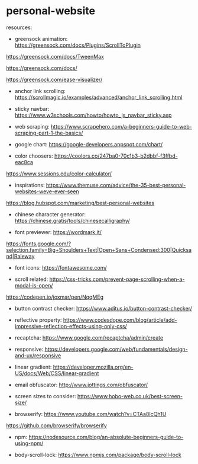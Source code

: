 # personal-website

resources:

- greensock animation: https://greensock.com/docs/Plugins/ScrollToPlugin

https://greensock.com/docs/TweenMax

https://greensock.com/docs/

https://greensock.com/ease-visualizer/

- anchor link scrolling: https://scrollmagic.io/examples/advanced/anchor_link_scrolling.html

- sticky navbar: https://www.w3schools.com/howto/howto_js_navbar_sticky.asp

- web scraping: https://www.scrapehero.com/a-beginners-guide-to-web-scraping-part-1-the-basics/

- google chart: https://google-developers.appspot.com/chart/

- color choosers: https://coolors.co/247ba0-70c1b3-b2dbbf-f3ffbd-eac8ca

https://www.sessions.edu/color-calculator/

- inspirations: https://www.themuse.com/advice/the-35-best-personal-websites-weve-ever-seen

https://blog.hubspot.com/marketing/best-personal-websites

- chinese character generator: https://chinese.gratis/tools/chinesecalligraphy/

- font previewer: https://wordmark.it/

https://fonts.google.com/?selection.family=Big+Shoulders+Text|Open+Sans+Condensed:300|Quicksand|Raleway

- font icons: https://fontawesome.com/

- scroll related: https://css-tricks.com/prevent-page-scrolling-when-a-modal-is-open/

https://codepen.io/joxmar/pen/NqqMEg

- button contrast checker: https://www.aditus.io/button-contrast-checker/

- reflective property: https://www.codesdope.com/blog/article/add-impressive-reflection-effects-using-only-css/

- recaptcha: https://www.google.com/recaptcha/admin/create

- responsive: https://developers.google.com/web/fundamentals/design-and-ux/responsive

- linear gradient: https://developer.mozilla.org/en-US/docs/Web/CSS/linear-gradient

- email obfuscator: http://www.jottings.com/obfuscator/

- screen sizes to consider: https://www.hobo-web.co.uk/best-screen-size/

- browserify: https://www.youtube.com/watch?v=CTAa8IcQh1U

https://github.com/browserify/browserify

- npm: https://nodesource.com/blog/an-absolute-beginners-guide-to-using-npm/

- body-scroll-lock: https://www.npmjs.com/package/body-scroll-lock